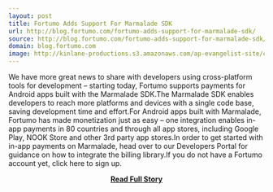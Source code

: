 ```yaml
---
layout: post
title: Fortumo Adds Support For Marmalade SDK
url: http://blog.fortumo.com/fortumo-adds-support-for-marmalade-sdk/
source: http://blog.fortumo.com/fortumo-adds-support-for-marmalade-sdk/
domain: blog.fortumo.com
image: http://kinlane-productions.s3.amazonaws.com/ap-evangelist-site/curated/screenshots/9593_blog_fortumo_com.png
---
```


<p>We have more great news to share with developers using cross-platform tools for development – starting today, Fortumo supports payments for Android apps built with the Marmalade SDK.The Marmalade SDK enables developers to reach more platforms and devices with a single code base, saving development time and effort.For Android apps built with Marmalade, Fortumo has made monetization just as easy – one integration enables in-app payments in 80 countries and through all app stores, including Google Play, NOOK Store and other 3rd party app stores.In order to get started with in-app payments on Marmalade, head over to our Developers Portal for guidance on how to integrate the billing library.If you do not have a Fortumo account yet, click here to sign up.</p>
<center><p><a href="http://blog.fortumo.com/fortumo-adds-support-for-marmalade-sdk/" style='padding:25px; font-sze:18px; font-weight: bold;'>Read Full Story</a></p></center>
